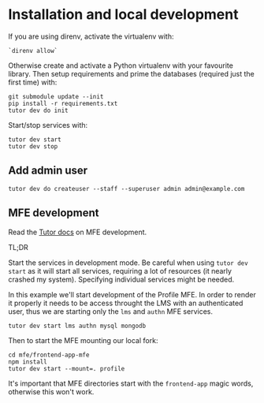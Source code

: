 # Installation and local development

If you are using direnv, activate the virtualenv with:

    `direnv allow`

Otherwise create and activate a Python virtualenv with your favourite library.
Then setup requirements and prime the databases (required just the first time)  with:

```
git submodule update --init
pip install -r requirements.txt
tutor dev do init
```

Start/stop services with:

```
tutor dev start
tutor dev stop
```

## Add admin user

```
tutor dev do createuser --staff --superuser admin admin@example.com
```

## MFE development

Read the [Tutor docs](https://github.com/overhangio/tutor-mfe#mfe-development) on MFE development.

TL;DR

Start the services in development mode. Be careful when using `tutor dev start` as it will start all services, requiring a lot of resources (it nearly crashed my system). Specifying individual services might be needed.

In this example we'll start development of the Profile MFE. In order to render it properly it needs to be access throught the LMS with an authenticated user, thus we are starting only the `lms` and `authn` MFE services.

```
tutor dev start lms authn mysql mongodb
```

Then to start the MFE mounting our local fork:

```
cd mfe/frontend-app-mfe
npm install
tutor dev start --mount=. profile
```

It's important that MFE directories start with the `frontend-app` magic words, otherwise this won't work.
